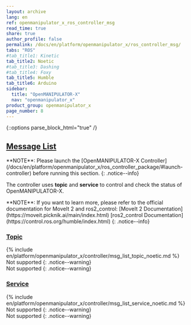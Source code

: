 ```yaml
---
layout: archive
lang: en
ref: openmanipulator_x_ros_controller_msg
read_time: true
share: true
author_profile: false
permalink: /docs/en/platform/openmanipulator_x/ros_controller_msg/
tabs: "ROS"
#tab_title1: Kinetic
tab_title2: Noetic
#tab_title3: Dashing
#tab_title4: Foxy
tab_title5: Humble
tab_title6: Arduino
sidebar:
  title: "OpenMANIPULATOR-X"
  nav: "openmanipulator_x"
product_group: openmanipulator_x
page_number: 8
---
```


<style>body {counter-reset: h1 5 !important;}</style>
<div style="counter-reset: h2 2"></div>

<!--[dummy Header 1]>
  <h1 id="controller">Controller</h1>
  <h2 id="message">Message List, Topic</h2>
  <p class="dummy_content"> OpenMANIPULATOR-X is availble for Message List, Topic and etc. </p>
<![end dummy Header 1]-->

{::options parse_block_html="true" /}


## [Message List](#message-list)

<!-- <section data-id="{{ page.tab_title1 }}" class="tab_contents">
**NOTE**:  
Please launch the [OpenMANIPULATOR-X Controller](/docs/en/platform/openmanipulator_x/ros_controller_package/#launch-controller) before running this section.
{: .notice--info}

The controller uses **topic** and **service** to control and check the status of OpenMANIPULATOR-X.
</section> -->

<section data-id="{{ page.tab_title2 }}" class="tab_contents">
**NOTE**:  
Please launch the [OpenMANIPULATOR-X Controller](/docs/en/platform/openmanipulator_x/ros_controller_package/#launch-controller) before running this section.
{: .notice--info}

The controller uses **topic** and **service** to control and check the status of OpenMANIPULATOR-X.
</section>

<!-- <section data-id="{{ page.tab_title3 }}" class="tab_contents">
**NOTE**:  
Please launch the [OpenMANIPULATOR-X Controller](/docs/en/platform/openmanipulator_x/ros_controller_package/#launch-controller) before running this section.
{: .notice--info}

The controller uses **topic** and **service** to control and check the status of OpenMANIPULATOR-X.
</section> -->

<!-- <section data-id="{{ page.tab_title4 }}" class="tab_contents">
**NOTE**:  
Please launch the [OpenMANIPULATOR-X Controller](/docs/en/platform/openmanipulator_x/ros_controller_package/#launch-controller) before running this section.
{: .notice--info}

The controller uses **topic** and **service** to control and check the status of OpenMANIPULATOR-X.
</section> -->

<section data-id="{{ page.tab_title5 }}" class="tab_contents">
**NOTE**:  
If you want to learn more, please refer to the official documentation for MoveIt 2 and ros2_control:  
[MoveIt 2 Documentation](https://moveit.picknik.ai/main/index.html)  
[ros2_control Documentation](https://control.ros.org/humble/index.html)  
{: .notice--info}
</section>


### [Topic](#topic)

<!-- <section data-id="{{ page.tab_title1 }}" class="tab_contents">
{% include en/platform/openmanipulator_x/controller/msg_list_topic_kinetic.md %}
</section> -->

<section data-id="{{ page.tab_title2 }}" class="tab_contents">
{% include en/platform/openmanipulator_x/controller/msg_list_topic_noetic.md %}
</section>

<!-- <section data-id="{{ page.tab_title3 }}" class="tab_contents">
{% include en/platform/openmanipulator_x/controller/msg_list_topic_dashing.md %}
</section> -->

<!-- <section data-id="{{ page.tab_title4 }}" class="tab_contents">
{% include en/platform/openmanipulator_x/controller/msg_list_topic_foxy.md %}
</section> -->

<section data-id="{{ page.tab_title5 }}" class="tab_contents">
Not supported
{: .notice--warning}
</section>

<section data-id="{{ page.tab_title6 }}" class="tab_contents">
Not supported
{: .notice--warning}
</section>

### [Service](#service)

<!-- <section data-id="{{ page.tab_title1 }}" class="tab_contents">
{% include en/platform/openmanipulator_x/controller/msg_list_service_kinetic.md %}
</section> -->

<section data-id="{{ page.tab_title2 }}" class="tab_contents">
{% include en/platform/openmanipulator_x/controller/msg_list_service_noetic.md %}
</section>

<!-- <section data-id="{{ page.tab_title3 }}" class="tab_contents">
{% include en/platform/openmanipulator_x/controller/msg_list_service_dashing.md %}
</section> -->

<!-- <section data-id="{{ page.tab_title4 }}" class="tab_contents">
{% include en/platform/openmanipulator_x/controller/msg_list_service_foxy.md %}
</section> -->

<section data-id="{{ page.tab_title5 }}" class="tab_contents">
Not supported
{: .notice--warning}
</section>

<section data-id="{{ page.tab_title6 }}" class="tab_contents">
Not supported
{: .notice--warning}
</section>
